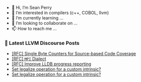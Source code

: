 - 👋 Hi, I’m Sean Perry
- 👀 I’m interested in compilers (c++, COBOL, llvm)
- 🌱 I’m currently learning ...
- 💞️ I’m looking to collaborate on ...
- 📫 How to reach me ...

<!---
s66perry/s66perry is a ✨ special ✨ repository because its `README.md` (this file) appears on your GitHub profile.
You can click the Preview link to take a look at your changes.
--->
### 📕 Latest LLVM Discourse Posts

<!-- DISCOURSE-LLVM:START -->
- [[RFC] Single Byte Counters for Source-based Code Coverage](https://discourse.llvm.org/t/rfc-single-byte-counters-for-source-based-code-coverage/75685#post_13)
- [[RFC] `MPI` Dialect](https://discourse.llvm.org/t/rfc-mpi-dialect/74705?page=2#post_36)
- [[RFC] Improve LLDB progress reporting](https://discourse.llvm.org/t/rfc-improve-lldb-progress-reporting/75717#post_4)
- [Set legalize operation for a custom intrinsic?](https://discourse.llvm.org/t/set-legalize-operation-for-a-custom-intrinsic/75750#post_3)
- [Set legalize operation for a custom intrinsic?](https://discourse.llvm.org/t/set-legalize-operation-for-a-custom-intrinsic/75750#post_2)
<!-- DISCOURSE-LLVM:END -->
